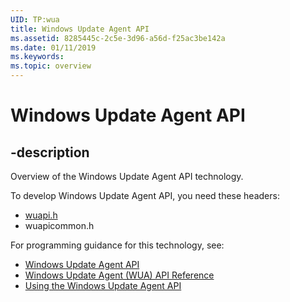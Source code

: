 ```yaml
---
UID: TP:wua
title: Windows Update Agent API
ms.assetid: 8285445c-2c5e-3d96-a56d-f25ac3be142a
ms.date: 01/11/2019
ms.keywords: 
ms.topic: overview
---
```


# Windows Update Agent API

## -description

Overview of the Windows Update Agent API technology.

To develop Windows Update Agent API, you need these headers:

* [wuapi.h](../wuapi/index.md)
* wuapicommon.h

For programming guidance for this technology, see:

* [Windows Update Agent API](/windows/desktop/Wua_Sdk/portal-client)
* [Windows Update Agent (WUA) API Reference](/windows/desktop/Wua_Sdk/portal-client)
* [Using the Windows Update Agent API](/windows/desktop/Wua_Sdk/portal-client)
